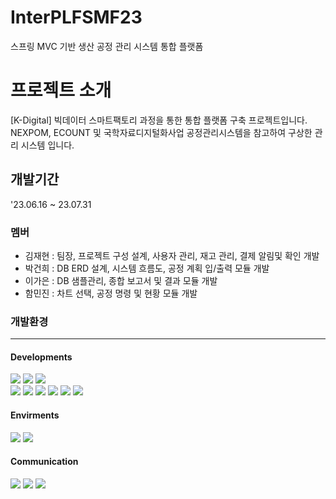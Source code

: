 # InterPLFSMF23

스프링 MVC 기반 생산 공정 관리 시스템 통합 플랫폼


# 프로젝트 소개

[K-Digital] 빅데이터 스마트팩토리 과정을 통한 통합 플랫폼 구축 프로젝트입니다.
NEXPOM, ECOUNT 및 국학자료디지털화사업 공정관리시스템을 참고하여 구상한 관리 시스템 입니다.



## 개발기간
'23.06.16 ~ 23.07.31

### 멤버

 - 김재현 : 팀장, 프로젝트 구성 설계, 사용자 관리, 재고 관리, 결제 알림및 확인 개발
 - 박건희 : DB ERD 설계, 시스템 흐름도, 공정 계획 입/출력 모듈 개발
 - 이가은 : DB 샘플관리, 종합 보고서 및 결과 모듈 개발
 - 함민진 : 차트 선택, 공정 명령 및 현황 모듈 개발

### 개발환경
-----
#### Developments
<div>
<img src="https://img.shields.io/badge/java-007396?style=for-the-badge&logo=java&logoColor=white">
<img src="https://img.shields.io/badge/oracle-F80000?style=for-the-badge&logo=oracle&logoColor=white">
<img src="https://img.shields.io/badge/spring-6DB33F?style=for-the-badge&logo=spring&logoColor=white"> 
<br>
<img src="https://img.shields.io/badge/javascript-F7DF1E?style=for-the-badge&logo=javascript&logoColor=black">
<img src="https://img.shields.io/badge/jquery-0769AD?style=for-the-badge&logo=jquery&logoColor=white">
<img src="https://img.shields.io/badge/bootstrap-7952B3?style=for-the-badge&logo=bootstrap&logoColor=white">
<img src="https://img.shields.io/badge/fontawesome-339AF0?style=for-the-badge&logo=fontawesome&logoColor=white">
<img src="https://img.shields.io/badge/html5-E34F26?style=for-the-badge&logo=html5&logoColor=white">
<img src="https://img.shields.io/badge/css-1572B6?style=for-the-badge&logo=css3&logoColor=white">
</div>

#### Envirments
<div>
<img src="https://img.shields.io/badge/sts4.0.0-6DB33F?style=for-the-badge&logo=spring&logoColor=white">
<img src="https://img.shields.io/badge/apache tomcat-F8DC75?style=for-the-badge&logo=apachetomcat&logoColor=black">
</div>

#### Communication
<div>
<img src="https://img.shields.io/badge/notion-000000?style=for-the-badge&logo=notion&logoColor=white">
<img src="https://img.shields.io/badge/github-181717?style=for-the-badge&logo=github&logoColor=white">
<img src="https://img.shields.io/badge/git-F05032?style=for-the-badge&logo=git&logoColor=white">
</div>
